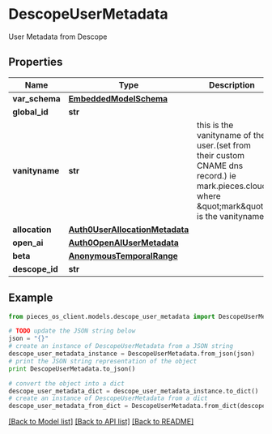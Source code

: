 # DescopeUserMetadata

User Metadata from Descope

## Properties
Name | Type | Description | Notes
------------ | ------------- | ------------- | -------------
**var_schema** | [**EmbeddedModelSchema**](EmbeddedModelSchema.md) |  | [optional] 
**global_id** | **str** |  | 
**vanityname** | **str** | this is the vanityname of the user.(set from their custom CNAME dns record.) ie mark.pieces.cloud where \&quot;mark\&quot; is the vanityname. | [optional] 
**allocation** | [**Auth0UserAllocationMetadata**](Auth0UserAllocationMetadata.md) |  | [optional] 
**open_ai** | [**Auth0OpenAIUserMetadata**](Auth0OpenAIUserMetadata.md) |  | [optional] 
**beta** | [**AnonymousTemporalRange**](AnonymousTemporalRange.md) |  | [optional] 
**descope_id** | **str** |  | 

## Example

```python
from pieces_os_client.models.descope_user_metadata import DescopeUserMetadata

# TODO update the JSON string below
json = "{}"
# create an instance of DescopeUserMetadata from a JSON string
descope_user_metadata_instance = DescopeUserMetadata.from_json(json)
# print the JSON string representation of the object
print DescopeUserMetadata.to_json()

# convert the object into a dict
descope_user_metadata_dict = descope_user_metadata_instance.to_dict()
# create an instance of DescopeUserMetadata from a dict
descope_user_metadata_from_dict = DescopeUserMetadata.from_dict(descope_user_metadata_dict)
```
[[Back to Model list]](../README.md#documentation-for-models) [[Back to API list]](../README.md#documentation-for-api-endpoints) [[Back to README]](../README.md)


